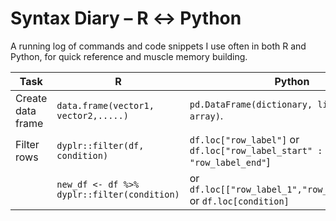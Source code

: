 # Syntax Diary – R ↔︎ Python

A running log of commands and code snippets I use often in both R and Python, for quick reference and muscle memory building.

| Task               | R                                              | Python                                                               |
|--------------------|------------------------------------------------|----------------------------------------------------------------------|
| Create data frame  | `data.frame(vector1, vector2,.....)`           |`pd.DataFrame(dictionary, list, np array)`.                           |
| Filter rows        | `dyplr::filter(df, condition)`                 |`df.loc["row_label"]` or `df.loc["row_label_start" : "row_label_end"`]|
|                    | `new_df <- df %>% dyplr::filter(condition)`    | or `df.loc[["row_label_1","row_label_2",..]]` or `df.loc[condition]` |